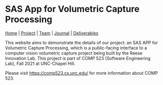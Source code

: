 # SAS App for Volumetric Capture Processing

[Home](https://teamz-comp523.github.io/vcp/index.html) | [Project](https://teamz-comp523.github.io/vcp/project.html) | [Team](https://teamz-comp523.github.io/vcp/team.html) | [Journal](https://teamz-comp523.github.io/vcp/journal.html) | [Deliverables](https://teamz-comp523.github.io/vcp/deliverables.html)

This website aims to demonstrate the details of our project: an SAS APP for Volumetric Capture Processing, which is a public-facing interface to a computer vision volumetric capture project being built by the Reese Innovation Lab. This project is part of COMP 523 (Software Engineering Lab), Fall 2021 at UNC-Chapel Hill. 

Please visit <https://comp523.cs.unc.edu/> for more information about COMP 523.
